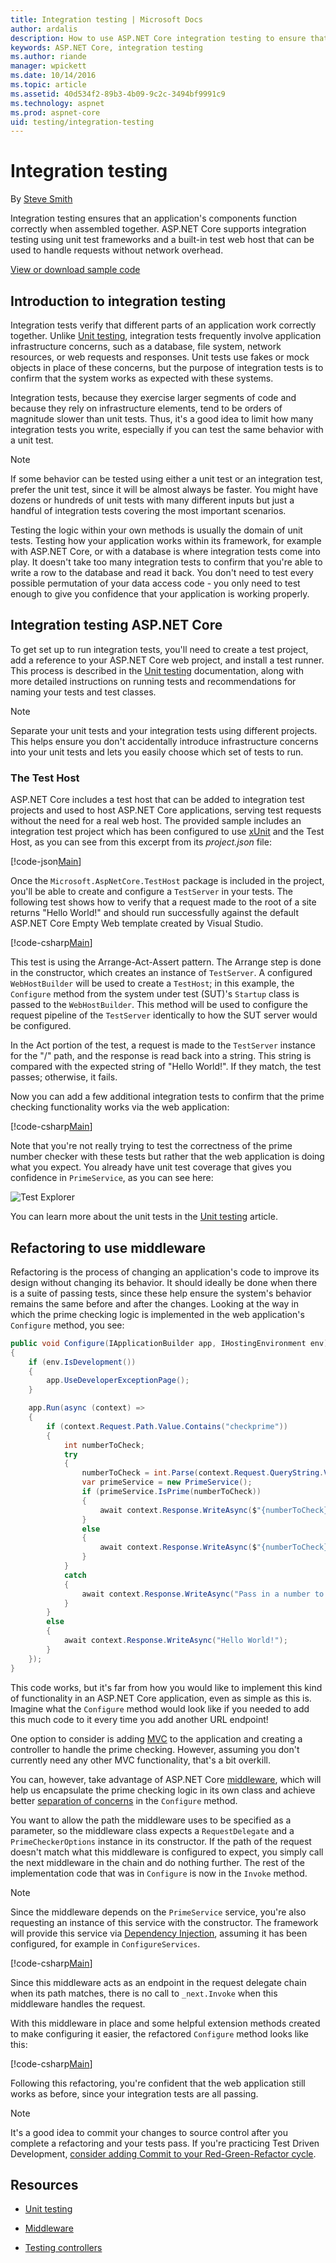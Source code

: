 ```yaml
---
title: Integration testing | Microsoft Docs
author: ardalis
description: How to use ASP.NET Core integration testing to ensure that an application's components function correctly.
keywords: ASP.NET Core, integration testing
ms.author: riande
manager: wpickett
ms.date: 10/14/2016
ms.topic: article
ms.assetid: 40d534f2-89b3-4b09-9c2c-3494bf9991c9
ms.technology: aspnet
ms.prod: aspnet-core
uid: testing/integration-testing
---
```

# Integration testing

By [Steve Smith](http://ardalis.com)

Integration testing ensures that an application's components function correctly when assembled together. ASP.NET Core supports integration testing using unit test frameworks and a built-in test web host that can be used to handle requests without network overhead.

[View or download sample code](https://github.com/aspnet/Docs/tree/master/aspnetcore/testing/integration-testing/sample)

## Introduction to integration testing

Integration tests verify that different parts of an application work correctly together. Unlike [Unit testing](https://docs.microsoft.com/dotnet/articles/core/testing/unit-testing-with-dotnet-test), integration tests frequently involve application infrastructure concerns, such as a database, file system, network resources, or web requests and responses. Unit tests use fakes or mock objects in place of these concerns, but the purpose of integration tests is to confirm that the system works as expected with these systems.

Integration tests, because they exercise larger segments of code and because they rely on infrastructure elements, tend to be orders of magnitude slower than unit tests. Thus, it's a good idea to limit how many integration tests you write, especially if you can test the same behavior with a unit test.

> [!NOTE]
> If some behavior can be tested using either a unit test or an integration test, prefer the unit test, since it will be almost always be faster. You might have dozens or hundreds of unit tests with many different inputs but just a handful of integration tests covering the most important scenarios.

Testing the logic within your own methods is usually the domain of unit tests. Testing how your application works within its framework, for example with ASP.NET Core, or with a database is where integration tests come into play. It doesn't take too many integration tests to confirm that you're able to write a row to the database and read it back. You don't need to test every possible permutation of your data access code - you only need to test enough to give you confidence that your application is working properly.

## Integration testing ASP.NET Core

To get set up to run integration tests, you'll need to create a test project, add a reference to your ASP.NET Core web project, and install a test runner. This process is described in the [Unit testing](https://docs.microsoft.com/dotnet/articles/core/testing/unit-testing-with-dotnet-test) documentation, along with more detailed instructions on running tests and recommendations for naming your tests and test classes.

> [!NOTE]
> Separate your unit tests and your integration tests using different projects. This helps ensure you don't accidentally introduce infrastructure concerns into your unit tests and lets you easily choose which set of tests to run.

### The Test Host

ASP.NET Core includes a test host that can be added to integration test projects and used to host ASP.NET Core applications, serving test requests without the need for a real web host. The provided sample includes an integration test project which has been configured to use [xUnit](https://xunit.github.io) and the Test Host, as you can see from this excerpt from its *project.json* file:

[!code-json[Main](../testing/integration-testing/sample/test/PrimeWeb.IntegrationTests/project.json?range=6-11&highlight=5)]

Once the `Microsoft.AspNetCore.TestHost` package is included in the project, you'll be able to create and configure a `TestServer` in your tests. The following test shows how to verify that a request made to the root of a site returns "Hello World!" and should run successfully against the default ASP.NET Core Empty Web template created by Visual Studio.

[!code-csharp[Main](../testing/integration-testing/sample/test/PrimeWeb.IntegrationTests/PrimeWebDefaultRequestShould.cs?name=snippet_WebDefault&highlight=7,16,22)]

This test is using the Arrange-Act-Assert pattern. The Arrange step is done in the constructor, which creates an instance of `TestServer`. A configured `WebHostBuilder` will be used to create a `TestHost`; in this example, the `Configure` method from the system under test (SUT)'s `Startup` class is passed to the `WebHostBuilder`. This method will be used to configure the request pipeline of the `TestServer` identically to how the SUT server would be configured.

In the Act portion of the test, a request is made to the `TestServer` instance for the "/" path, and the response is read back into a string. This string is compared with the expected string of "Hello World!". If they match, the test passes; otherwise, it fails.

Now you can add a few additional integration tests to confirm that the prime checking functionality works via the web application:

[!code-csharp[Main](../testing/integration-testing/sample/test/PrimeWeb.IntegrationTests/PrimeWebCheckPrimeShould.cs?name=snippet_CheckPrime)]

Note that you're not really trying to test the correctness of the prime number checker with these tests but rather that the web application is doing what you expect. You already have unit test coverage that gives you confidence in `PrimeService`, as you can see here:

![Test Explorer](integration-testing/_static/test-explorer.png)

You can learn more about the unit tests in the [Unit testing](https://docs.microsoft.com/dotnet/articles/core/testing/unit-testing-with-dotnet-test) article.

## Refactoring to use middleware

Refactoring is the process of changing an application's code to improve its design without changing its behavior. It should ideally be done when there is a suite of passing tests, since these help ensure the system's behavior remains the same before and after the changes. Looking at the way in which the prime checking logic is implemented in the web application's `Configure` method, you see:

```csharp
public void Configure(IApplicationBuilder app, IHostingEnvironment env)
{
    if (env.IsDevelopment())
    {
        app.UseDeveloperExceptionPage();
    }

    app.Run(async (context) =>
    {
        if (context.Request.Path.Value.Contains("checkprime"))
        {
            int numberToCheck;
            try
            {
                numberToCheck = int.Parse(context.Request.QueryString.Value.Replace("?", ""));
                var primeService = new PrimeService();
                if (primeService.IsPrime(numberToCheck))
                {
                    await context.Response.WriteAsync($"{numberToCheck} is prime!");
                }
                else
                {
                    await context.Response.WriteAsync($"{numberToCheck} is NOT prime!");
                }
            }
            catch
            {
                await context.Response.WriteAsync("Pass in a number to check in the form /checkprime?5");
            }
        }
        else
        {
            await context.Response.WriteAsync("Hello World!");
        }
    });
}
```

This code works, but it's far from how you would like to implement this kind of functionality in an ASP.NET Core application, even as simple as this is. Imagine what the `Configure` method would look like if you needed to add this much code to it every time you add another URL endpoint!

One option to consider is adding [MVC](../mvc/index.md) to the application and creating a controller to handle the prime checking. However, assuming you don't currently need any other MVC functionality, that's a bit overkill.

You can, however, take advantage of ASP.NET Core [middleware](xref:fundamentals/middleware), which will help us encapsulate the prime checking logic in its own class and achieve better [separation of concerns](http://deviq.com/separation-of-concerns/) in the `Configure` method.

You want to allow the path the middleware uses to be specified as a parameter, so the middleware class expects a `RequestDelegate` and a `PrimeCheckerOptions` instance in its constructor. If the path of the request doesn't match what this middleware is configured to expect, you simply call the next middleware in the chain and do nothing further. The rest of the implementation code that was in `Configure` is now in the `Invoke` method.

> [!NOTE]
> Since the middleware depends on the `PrimeService` service, you're also requesting an instance of this service with the constructor. The framework will provide this service via [Dependency Injection](xref:fundamentals/dependency-injection), assuming it has been configured, for example in `ConfigureServices`.

[!code-csharp[Main](../testing/integration-testing/sample/src/PrimeWeb/Middleware/PrimeCheckerMiddleware.cs?highlight=39-63)]

Since this middleware acts as an endpoint in the request delegate chain when its path matches, there is no call to `_next.Invoke` when this middleware handles the request.

With this middleware in place and some helpful extension methods created to make configuring it easier, the refactored `Configure` method looks like this:

[!code-csharp[Main](../testing/integration-testing/sample/src/PrimeWeb/Startup.cs?highlight=9&range=19-33)]

Following this refactoring, you're confident that the web application still works as before, since your integration tests are all passing.

> [!NOTE]
> It's a good idea to commit your changes to source control after you complete a refactoring and your tests pass. If you're practicing Test Driven Development, [consider adding Commit to your Red-Green-Refactor cycle](http://ardalis.com/rgrc-is-the-new-red-green-refactor-for-test-first-development).

## Resources

* [Unit testing](https://docs.microsoft.com/dotnet/articles/core/testing/unit-testing-with-dotnet-test)

* [Middleware](xref:fundamentals/middleware)

* [Testing controllers](xref:mvc/controllers/testing)
